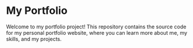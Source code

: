 # My Portfolio

Welcome to my portfolio project! This repository contains the source code for my personal portfolio website, where you can learn more about me, my skills, and my projects.